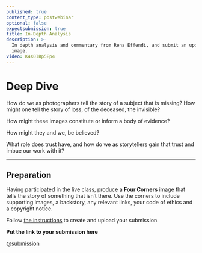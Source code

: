 ```yaml
---
published: true
content_type: postwebinar
optional: false
expectsubmission: true
title: In-Depth Analysis
description: >-
  In depth analysis and commentary from Rena Effendi, and submit an updated
  image.
video: K4X0IBp5Ep4
---
```

# Deep Dive

How do we as photographers tell the story of a subject that is missing? How might one tell the story of loss, of the deceased, the invisible?

How might these images constitute or inform a body of evidence?

How might they and we, be believed?

What role does trust have, and how do we as storytellers gain that trust and imbue our work with it?

----

## Preparation

Having participated in the live class, produce a **Four Corners** image that tells the story of something that isn’t there. Use the corners to include supporting images, a backstory, any relevant links, your code of ethics and a copyright notice.

Follow [the instructions](/fourcorners.md) to create and upload your submission.

**Put the link to your submission here**

@[submission](fourcorners)